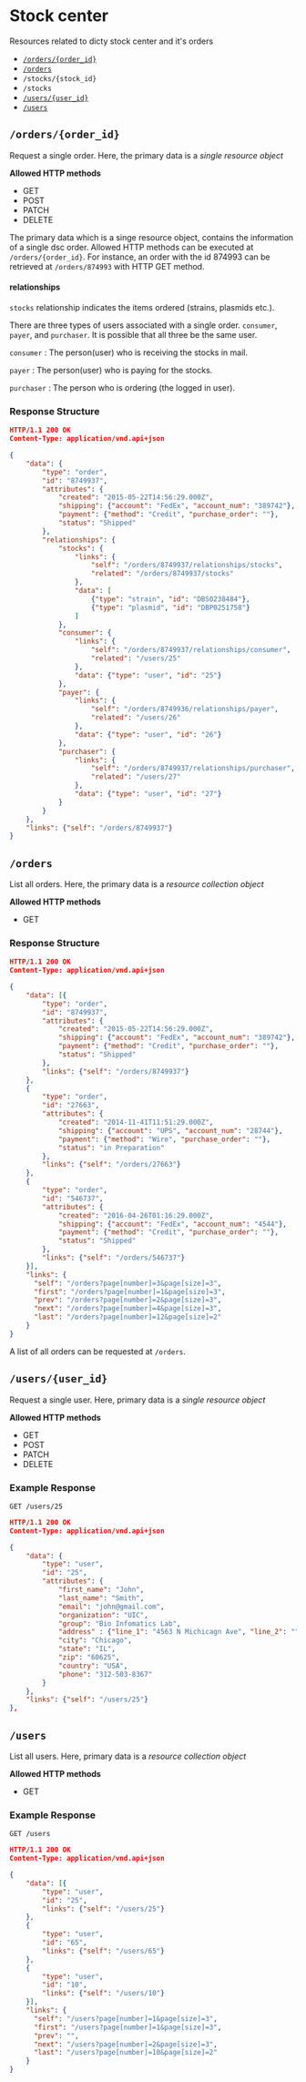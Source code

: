 # Stock center

Resources related to dicty stock center and it's orders

* [`/orders/{order_id}`](#order_id)
* [`/orders`](#orders)
* `/stocks/{stock_id}`
* `/stocks`
* [`/users/{user_id}`](#user_id)
* [`/users`](#users)

<a name="order_id"></a>
## `/orders/{order_id}`

Request a single order. Here, the primary data is a *single resource object*

**Allowed HTTP methods**

* GET
* POST
* PATCH
* DELETE

The primary data which is a singe resource object, contains the information of a single dsc order. Allowed HTTP methods can be executed at `/orders/{order_id}`. For instance, an order with the id 874993 can be retrieved at `/orders/874993` with HTTP GET method.

#### relationships

`stocks` relationship indicates the items ordered (strains, plasmids etc.).

There are three types of users associated with a single order. `consumer`, `payer`, and `purchaser`. It is possible that all three be the same user.

`consumer` : The person(user) who is receiving the stocks in mail.

`payer` : The person(user) who is paying for the stocks.

`purchaser` : The person who is ordering (the logged in user).

### Response Structure

```json
HTTP/1.1 200 OK
Content-Type: application/vnd.api+json

{   
    "data": {
        "type": "order",
        "id": "8749937",
        "attributes": {
            "created": "2015-05-22T14:56:29.000Z",
            "shipping": {"account": "FedEx", "account_num": "389742"},
            "payment": {"method": "Credit", "purchase_order": ""},
            "status": "Shipped"
        },
        "relationships": {
            "stocks": {
                "links": {
                    "self": "/orders/8749937/relationships/stocks",
                    "related": "/orders/8749937/stocks"
                },
                "data": [
                    {"type": "strain", "id": "DBS0238484"},
                    {"type": "plasmid", "id": "DBP0251758"}
                ]
            },
            "consumer": {
                "links": {
                    "self": "/orders/8749937/relationships/consumer",
                    "related": "/users/25"
                },
                "data": {"type": "user", "id": "25"}
            },
            "payer": {
                "links": {
                    "self": "/orders/8749936/relationships/payer",
                    "related": "/users/26"
                },
                "data": {"type": "user", "id": "26"}
            },
            "purchaser": {
                "links": {
                    "self": "/orders/8749937/relationships/purchaser",
                    "related": "/users/27"
                },
                "data": {"type": "user", "id": "27"}
            }
        }
    },
    "links": {"self": "/orders/8749937"}
}
```

<a name="orders"></a>
## `/orders`

List all orders. Here, the primary data is a *resource collection object*

**Allowed HTTP methods**

* GET

### Response Structure

```json
HTTP/1.1 200 OK
Content-Type: application/vnd.api+json

{   
    "data": [{
        "type": "order",
        "id": "8749937",
        "attributes": {
            "created": "2015-05-22T14:56:29.000Z",
            "shipping": {"account": "FedEx", "account_num": "389742"},
            "payment": {"method": "Credit", "purchase_order": ""},
            "status": "Shipped"
        },
        "links": {"self": "/orders/8749937"}
    },
    {
        "type": "order",
        "id": "27663",
        "attributes": {
            "created": "2014-11-41T11:51:29.000Z",
            "shipping": {"account": "UPS", "account_num": "28744"},
            "payment": {"method": "Wire", "purchase_order": ""},
            "status": "in Preparation"
        },
        "links": {"self": "/orders/27663"}
    },
    {
        "type": "order",
        "id": "546737",
        "attributes": {
            "created": "2016-04-26T01:16:29.000Z",
            "shipping": {"account": "FedEx", "account_num": "4544"},
            "payment": {"method": "Credit", "purchase_order": ""},
            "status": "Shipped"
        },
        "links": {"self": "/orders/546737"}
    }],
    "links": {
      "self": "/orders?page[number]=3&page[size]=3",
      "first": "/orders?page[number]=1&page[size]=3",
      "prev": "/orders?page[number]=2&page[size]=3",
      "next": "/orders?page[number]=4&page[size]=3",
      "last": "/orders?page[number]=12&page[size]=2"
    }
}
```

A list of all orders can be requested at `/orders`. 

<a name="user_id"></a>
## `/users/{user_id}`

Request a single user. Here, primary data is a *single resource object*

**Allowed HTTP methods**

* GET
* POST
* PATCH
* DELETE

### Example Response

`GET /users/25`

```json
HTTP/1.1 200 OK
Content-Type: application/vnd.api+json

{
    "data": {
        "type": "user",
        "id": "25",
        "attributes": {
            "first_name": "John",
            "last_name": "Smith",
            "email": "john@gmail.com",
            "organization": "UIC",
            "group": "Bio Infomatics Lab",
            "address" : {"line_1": "4563 N Michicagn Ave", "line_2": ""},
            "city": "Chicago",
            "state": "IL",
            "zip": "60625",
            "country": "USA",
            "phone": "312-503-8367"
        }
    },
    "links": {"self": "/users/25"}
},

```

<a name="users"></a>
## `/users`

List all users. Here, primary data is a *resource collection object*

**Allowed HTTP methods**

* GET

### Example Response

`GET /users`

```json
HTTP/1.1 200 OK
Content-Type: application/vnd.api+json

{   
    "data": [{
        "type": "user",
        "id": "25",
        "links": {"self": "/users/25"}
    },
    {
        "type": "user",
        "id": "65",
        "links": {"self": "/users/65"}
    },
    {
        "type": "user",
        "id": "10",
        "links": {"self": "/users/10"}
    }],
    "links": {
      "self": "/users?page[number]=1&page[size]=3",
      "first": "/users?page[number]=1&page[size]=3",
      "prev": "",
      "next": "/users?page[number]=2&page[size]=3",
      "last": "/users?page[number]=10&page[size]=2"
    }
}

```
